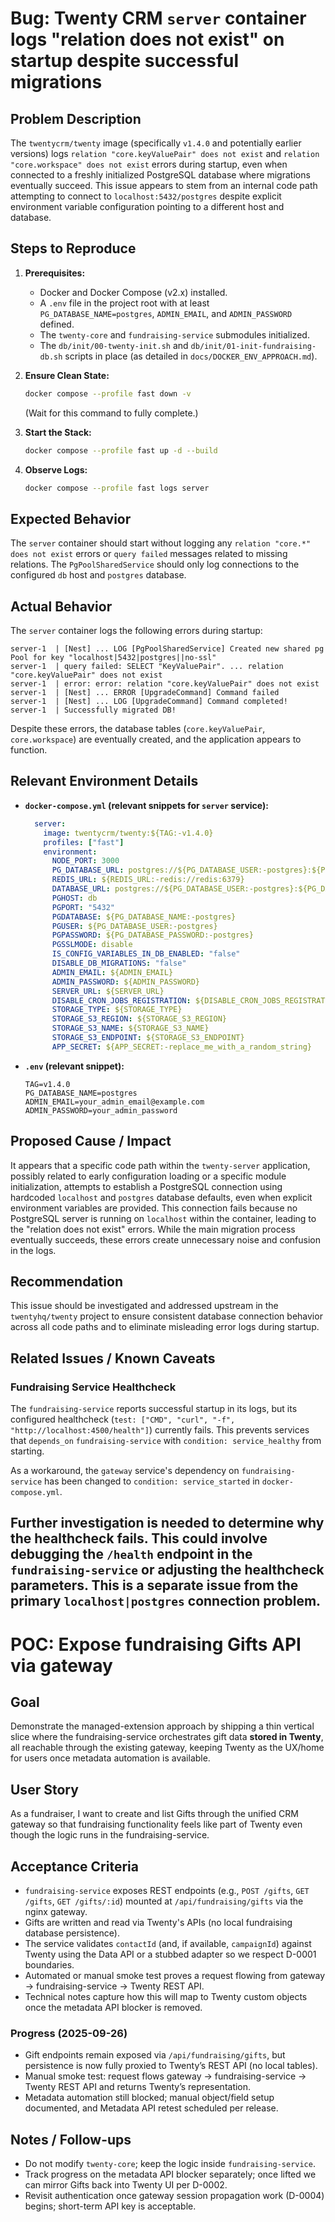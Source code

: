 # Bug: Twenty CRM `server` container logs "relation does not exist" on startup despite successful migrations

## Problem Description

The `twentycrm/twenty` image (specifically `v1.4.0` and potentially earlier versions) logs `relation "core.keyValuePair" does not exist` and `relation "core.workspace" does not exist` errors during startup, even when connected to a freshly initialized PostgreSQL database where migrations eventually succeed. This issue appears to stem from an internal code path attempting to connect to `localhost:5432/postgres` despite explicit environment variable configuration pointing to a different host and database.

## Steps to Reproduce

1.  **Prerequisites:**
    *   Docker and Docker Compose (v2.x) installed.
    *   A `.env` file in the project root with at least `PG_DATABASE_NAME=postgres`, `ADMIN_EMAIL`, and `ADMIN_PASSWORD` defined.
    *   The `twenty-core` and `fundraising-service` submodules initialized.
    *   The `db/init/00-twenty-init.sh` and `db/init/01-init-fundraising-db.sh` scripts in place (as detailed in `docs/DOCKER_ENV_APPROACH.md`).

2.  **Ensure Clean State:**
    ```bash
    docker compose --profile fast down -v
    ```
    (Wait for this command to fully complete.)

3.  **Start the Stack:**
    ```bash
    docker compose --profile fast up -d --build
    ```

4.  **Observe Logs:**
    ```bash
    docker compose --profile fast logs server
    ```

## Expected Behavior

The `server` container should start without logging any `relation "core.*" does not exist` errors or `query failed` messages related to missing relations. The `PgPoolSharedService` should only log connections to the configured `db` host and `postgres` database.

## Actual Behavior

The `server` container logs the following errors during startup:

```log
server-1  | [Nest] ... LOG [PgPoolSharedService] Created new shared pg Pool for key "localhost|5432|postgres||no-ssl"
server-1  | query failed: SELECT "KeyValuePair". ... relation "core.keyValuePair" does not exist
server-1  | error: error: relation "core.keyValuePair" does not exist
server-1  | [Nest] ... ERROR [UpgradeCommand] Command failed
server-1  | [Nest] ... LOG [UpgradeCommand] Command completed!
server-1  | Successfully migrated DB!
```

Despite these errors, the database tables (`core.keyValuePair`, `core.workspace`) are eventually created, and the application appears to function.

## Relevant Environment Details

*   **`docker-compose.yml` (relevant snippets for `server` service):**
    ```yaml
      server:
        image: twentycrm/twenty:${TAG:-v1.4.0}
        profiles: ["fast"]
        environment:
          NODE_PORT: 3000
          PG_DATABASE_URL: postgres://${PG_DATABASE_USER:-postgres}:${PG_DATABASE_PASSWORD:-postgres}@db:5432/${PG_DATABASE_NAME:-postgres}
          REDIS_URL: ${REDIS_URL:-redis://redis:6379}
          DATABASE_URL: postgres://${PG_DATABASE_USER:-postgres}:${PG_DATABASE_PASSWORD:-postgres}@db:5432/${PG_DATABASE_NAME:-postgres}
          PGHOST: db
          PGPORT: "5432"
          PGDATABASE: ${PG_DATABASE_NAME:-postgres}
          PGUSER: ${PG_DATABASE_USER:-postgres}
          PGPASSWORD: ${PG_DATABASE_PASSWORD:-postgres}
          PGSSLMODE: disable
          IS_CONFIG_VARIABLES_IN_DB_ENABLED: "false"
          DISABLE_DB_MIGRATIONS: "false"
          ADMIN_EMAIL: ${ADMIN_EMAIL}
          ADMIN_PASSWORD: ${ADMIN_PASSWORD}
          SERVER_URL: ${SERVER_URL}
          DISABLE_CRON_JOBS_REGISTRATION: ${DISABLE_CRON_JOBS_REGISTRATION}
          STORAGE_TYPE: ${STORAGE_TYPE}
          STORAGE_S3_REGION: ${STORAGE_S3_REGION}
          STORAGE_S3_NAME: ${STORAGE_S3_NAME}
          STORAGE_S3_ENDPOINT: ${STORAGE_S3_ENDPOINT}
          APP_SECRET: ${APP_SECRET:-replace_me_with_a_random_string}
    ```
*   **`.env` (relevant snippet):**
    ```
    TAG=v1.4.0
    PG_DATABASE_NAME=postgres
    ADMIN_EMAIL=your_admin_email@example.com
    ADMIN_PASSWORD=your_admin_password
    ```

## Proposed Cause / Impact

It appears that a specific code path within the `twenty-server` application, possibly related to early configuration loading or a specific module initialization, attempts to establish a PostgreSQL connection using hardcoded `localhost` and `postgres` database defaults, even when explicit environment variables are provided. This connection fails because no PostgreSQL server is running on `localhost` within the container, leading to the "relation does not exist" errors. While the main migration process eventually succeeds, these errors create unnecessary noise and confusion in the logs.

## Recommendation

This issue should be investigated and addressed upstream in the `twentyhq/twenty` project to ensure consistent database connection behavior across all code paths and to eliminate misleading error logs during startup.
## Related Issues / Known Caveats

### Fundraising Service Healthcheck

The `fundraising-service` reports successful startup in its logs, but its configured healthcheck (`test: ["CMD", "curl", "-f", "http://localhost:4500/health"]`) currently fails. This prevents services that `depends_on` `fundraising-service` with `condition: service_healthy` from starting.

As a workaround, the `gateway` service's dependency on `fundraising-service` has been changed to `condition: service_started` in `docker-compose.yml`.

Further investigation is needed to determine why the healthcheck fails. This could involve debugging the `/health` endpoint in the `fundraising-service` or adjusting the healthcheck parameters. This is a separate issue from the primary `localhost|postgres` connection problem.
---

# POC: Expose fundraising Gifts API via gateway

## Goal

Demonstrate the managed-extension approach by shipping a thin vertical slice where the fundraising-service orchestrates gift data **stored in Twenty**, all reachable through the existing gateway, keeping Twenty as the UX/home for users once metadata automation is available.

## User Story

As a fundraiser, I want to create and list Gifts through the unified CRM gateway so that fundraising functionality feels like part of Twenty even though the logic runs in the fundraising-service.

## Acceptance Criteria

- `fundraising-service` exposes REST endpoints (e.g., `POST /gifts`, `GET /gifts`, `GET /gifts/:id`) mounted at `/api/fundraising/gifts` via the nginx gateway.
- Gifts are written and read via Twenty's APIs (no local fundraising database persistence).
- The service validates `contactId` (and, if available, `campaignId`) against Twenty using the Data API or a stubbed adapter so we respect D-0001 boundaries.
- Automated or manual smoke test proves a request flowing from gateway → fundraising-service → Twenty REST API.
- Technical notes capture how this will map to Twenty custom objects once the metadata API blocker is removed.

### Progress (2025-09-26)

- Gift endpoints remain exposed via `/api/fundraising/gifts`, but persistence is now fully proxied to Twenty’s REST API (no local tables).
- Manual smoke test: request flows gateway → fundraising-service → Twenty REST API and returns Twenty’s representation.
- Metadata automation still blocked; manual object/field setup documented, and Metadata API retest scheduled per release.

## Notes / Follow-ups

- Do not modify `twenty-core`; keep the logic inside `fundraising-service`.
- Track progress on the metadata API blocker separately; once lifted we can mirror Gifts back into Twenty UI per D-0002.
- Revisit authentication once gateway session propagation work (D-0004) begins; short-term API key is acceptable.
